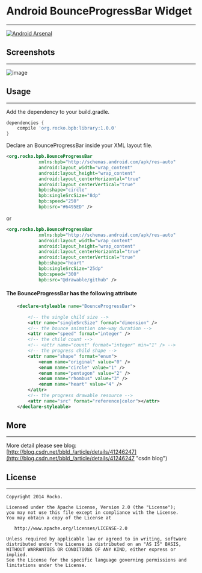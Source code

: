 # Android BounceProgressBar Widget
----
[![Android Arsenal](https://img.shields.io/badge/Android%20Arsenal-BounceProgressBar-brightgreen.svg?style=flat)](https://android-arsenal.com/details/1/1221)


## Screenshots
----
![image](https://raw.githubusercontent.com/zhengxiaopeng/BounceProgressBar/master/screenshots/bounce.gif)

## Usage
----
Add the dependency to your build.gradle.
```gradle
dependencies {
    compile 'org.rocko.bpb:library:1.0.0'
}
```

Declare an BounceProgressBar inside your XML layout file.

```xml
<org.rocko.bpb.BounceProgressBar
            xmlns:bpb="http://schemas.android.com/apk/res-auto"
            android:layout_width="wrap_content"
            android:layout_height="wrap_content"
            android:layout_centerHorizontal="true"
            android:layout_centerVertical="true"
            bpb:shape="circle"
            bpb:singleSrcSize="8dp"
            bpb:speed="250"
            bpb:src="#6495ED" />
```

or

```xml
<org.rocko.bpb.BounceProgressBar
    		xmlns:bpb="http://schemas.android.com/apk/res-auto"
            android:layout_width="wrap_content"
            android:layout_height="wrap_content"
            android:layout_centerHorizontal="true"
            android:layout_centerVertical="true"
            bpb:shape="heart"
            bpb:singleSrcSize="25dp"
            bpb:speed="300"
            bpb:src="@drawable/github" />
```

#### The BounceProgressBar has the following attribute
```xml
    <declare-styleable name="BounceProgressBar">

        <!-- the single child size -->
        <attr name="singleSrcSize" format="dimension" />
        <!-- the bounce animation one-way duration -->
        <attr name="speed" format="integer" />
        <!-- the child count -->
        <!-- <attr name="count" format="integer" min="1" /> -->
        <!-- the progress child shape -->
        <attr name="shape" format="enum">
            <enum name="original" value="0" />
            <enum name="circle" value="1" />
            <enum name="pentagon" value="2" />
            <enum name="rhombus" value="3" />
            <enum name="heart" value="4" />
        </attr>
        <!-- the progress drawable resource -->
        <attr name="src" format="reference|color"></attr>
    </declare-styleable>
```

## More
----

More detail please see blog: [http://blog.csdn.net/bbld_/article/details/41246247](http://blog.csdn.net/bbld_/article/details/41246247 "csdn blog")

## License
-------

```
Copyright 2014 Rocko.

Licensed under the Apache License, Version 2.0 (the "License");
you may not use this file except in compliance with the License.
You may obtain a copy of the License at

   http://www.apache.org/licenses/LICENSE-2.0

Unless required by applicable law or agreed to in writing, software
distributed under the License is distributed on an "AS IS" BASIS,
WITHOUT WARRANTIES OR CONDITIONS OF ANY KIND, either express or implied.
See the License for the specific language governing permissions and
limitations under the License.
```
